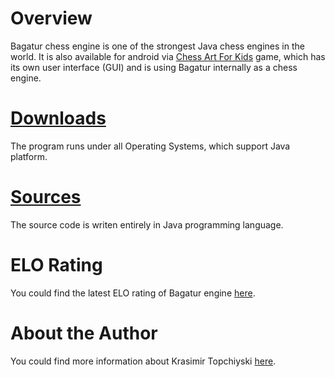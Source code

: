 # Overview

Bagatur chess engine is one of the strongest Java chess engines in the world.
It is also available for android via <a href="https://play.google.com/store/apps/details?id=com.chessartforkids&hl=en">Chess Art For Kids</a> game, which has its own user interface (GUI) and is using Bagatur internally as a chess engine.

# <a href="https://github.com/bagaturchess/Bagatur-Chess-Engine-And-Tools/tree/master/Downloads/Engine">Downloads</a>

The program runs under all Operating Systems, which support Java platform.

# <a href="https://github.com/bagaturchess/Bagatur-Chess-Engine-And-Tools/tree/master/Sources">Sources</a>

The source code is writen entirely in Java programming language.

# ELO Rating

You could find the latest ELO rating of Bagatur engine <a href="http://www.computerchess.org.uk/ccrl/4040/cgi/compare_engines.cgi?family=Bagatur">here</a>.

# About the Author
You could find more information about Krasimir Topchiyski <a href="https://www.linkedin.com/in/topchiyski/">here</a>.
